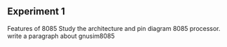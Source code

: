## Experiment 1

Features of 8085
Study the architecture and pin diagram 8085 processor.
write a paragraph about gnusim8085
